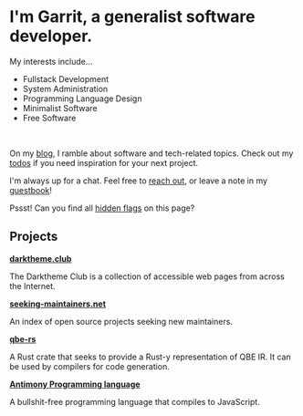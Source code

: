 # I'm Garrit, a generalist software developer.

My interests include...

- Fullstack Development
- System Administration
- Programming Language Design
- Minimalist Software
- Free Software

&emsp;

On my [blog](/posts), I ramble about software and tech-related topics. Check
out my [todos](/todo) if you need inspiration for your next project.

I'm always up for a chat. Feel free to [reach out](/contact), or leave a note in
my [guestbook](/guestbook)!

Pssst! Can you find all [hidden flags](/ctf) on this page?

## Projects

**[darktheme.club](https://darktheme.club/)**

The Darktheme Club is a collection of accessible web pages from across the Internet.

**[seeking-maintainers.net](https://seeking-maintainers.net/)**

An index of open source projects seeking new maintainers.

**[qbe-rs](https://github.com/garritfra/qbe-rs)**

A Rust crate that seeks to provide a Rust-y representation of QBE IR. It can be
used by compilers for code generation.

**[Antimony Programming language](https://github.com/antimony-lang/antimony)**

A bullshit-free programming language that compiles to JavaScript.
